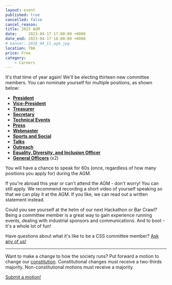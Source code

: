 ```yaml
---
layout: event
published: true
cancelled: false
cancel_reason:
title: 2023 AGM
date:     2023-04-17 17:00:00 +0000
date_end: 2023-04-17 18:00:00 +0000
# banner: 2018_04_11_agm.jpg
location: TBA
price: Free
category:
    - Careers
---
```


It's that time of year again! We'll be electing thirteen new committee members. You can nominate yourself for multiple positions, as shown below:

- [**President**](https://forms.office.com/e/PcjY9ugTj7)
- [**Vice-President**](https://forms.office.com/e/E1BR0JHwDc)
- [**Treasurer**](https://forms.office.com/e/7yUUPWtP38)
- [**Secretary**](https://forms.office.com/e/TDZYyWJMWE)
- [**Technical Events**](https://forms.office.com/e/kgN2ZxAfnn)
- [**Press**](https://forms.office.com/e/rhasrDh5Sq)
- [**Webmaster**](https://forms.office.com/e/TruBjMJN3e)
- [**Sports and Social**](https://forms.office.com/e/wgSK5MjkL3)
- [**Talks**](https://forms.office.com/e/NC4xF9QW2v)
- [**Outreach**](https://forms.office.com/e/MQXzJhyVFv)
- [**Equality, Diversity, and Inclusion Officer**](https://forms.office.com/e/Mk49wusbA4)
- [**General Officers**](https://forms.office.com/e/qZpEWGq7pT) (x2)

You will have a chance to speak for 60s (once, regardless of how many positions you apply for) during the AGM.

If you're abroad this year or can't attend the AGM - don't worry! You can still apply. We recommend recording a short video of yourself speaking so that we can play it at the AGM. If you like, we can read out a written statement instead.

Could you see yourself at the helm of our next Hackathon or Bar Crawl? Being a committee member is a great way to gain experience running events, dealing with industrial sponsors and communications. And to boot - it's a whole lot of fun!

Have questions about what it's like to be a CSS committee member? [Ask any of us!](https://cssbristol.co.uk/contact/)

---

Want to make a change to how the society runs? Put forward a motion to change our [constitution](https://cssbristol.co.uk/constitution). Constitutional changes must receive a two-thirds majority. Non-constitutional motions must receive a majority.

[Submit a motion!](https://forms.office.com/e/FahWRwFCBX)
